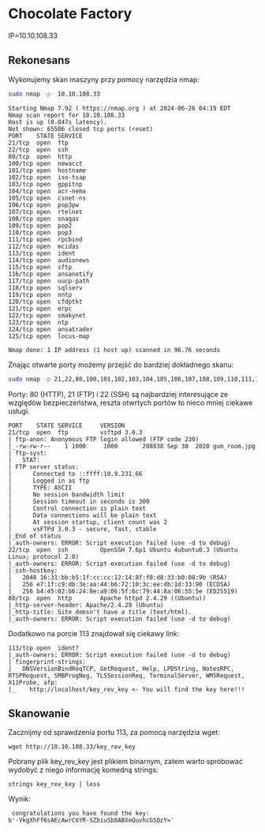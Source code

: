 # Chocolate Factory
IP=10.10.108.33

## Rekonesans
Wykonujemy skan maszyny przy pomocy narzędzia nmap:
```sh
sudo nmap -p- 10.10.108.33
```
```
Starting Nmap 7.92 ( https://nmap.org ) at 2024-06-26 04:19 EDT
Nmap scan report for 10.10.108.33
Host is up (0.047s latency).
Not shown: 65506 closed tcp ports (reset)
PORT    STATE SERVICE
21/tcp  open  ftp
22/tcp  open  ssh
80/tcp  open  http
100/tcp open  newacct
101/tcp open  hostname
102/tcp open  iso-tsap
103/tcp open  gppitnp
104/tcp open  acr-nema
105/tcp open  csnet-ns
106/tcp open  pop3pw
107/tcp open  rtelnet
108/tcp open  snagas
109/tcp open  pop2
110/tcp open  pop3
111/tcp open  rpcbind
112/tcp open  mcidas
113/tcp open  ident
114/tcp open  audionews
115/tcp open  sftp
116/tcp open  ansanotify
117/tcp open  uucp-path
118/tcp open  sqlserv
119/tcp open  nntp
120/tcp open  cfdptkt
121/tcp open  erpc
122/tcp open  smakynet
123/tcp open  ntp
124/tcp open  ansatrader
125/tcp open  locus-map

Nmap done: 1 IP address (1 host up) scanned in 96.76 seconds
```
Znając otwarte porty możemy przejść do bardziej dokładnego skanu:
```sh
sudo nmap -p 21,22,80,100,101,102,103,104,105,106,107,108,109,110,111,112,113,114,115,116,117,118,119,120,121,122,123,124,125 -sV -sC 10.10.108.33
```
Porty: 80 (HTTP), 21 (FTP) i 22 (SSH) są najbardziej interesujące ze względów bezpieczeństwa, reszta otwrtych portów to nieco mniej ciekawe usługi.

```
PORT    STATE SERVICE     VERSION
21/tcp  open  ftp         vsftpd 3.0.3
| ftp-anon: Anonymous FTP login allowed (FTP code 230)
|_-rw-rw-r--    1 1000     1000       208838 Sep 30  2020 gum_room.jpg
| ftp-syst: 
|   STAT: 
| FTP server status:
|      Connected to ::ffff:10.9.231.66
|      Logged in as ftp
|      TYPE: ASCII
|      No session bandwidth limit
|      Session timeout in seconds is 300
|      Control connection is plain text
|      Data connections will be plain text
|      At session startup, client count was 2
|      vsFTPd 3.0.3 - secure, fast, stable
|_End of status
|_auth-owners: ERROR: Script execution failed (use -d to debug)
22/tcp  open  ssh         OpenSSH 7.6p1 Ubuntu 4ubuntu0.3 (Ubuntu Linux; protocol 2.0)
|_auth-owners: ERROR: Script execution failed (use -d to debug)
| ssh-hostkey: 
|   2048 16:31:bb:b5:1f:cc:cc:12:14:8f:f0:d8:33:b0:08:9b (RSA)
|   256 e7:1f:c9:db:3e:aa:44:b6:72:10:3c:ee:db:1d:33:90 (ECDSA)
|_  256 b4:45:02:b6:24:8e:a9:06:5f:6c:79:44:8a:06:55:5e (ED25519)
80/tcp  open  http        Apache httpd 2.4.29 ((Ubuntu))
|_http-server-header: Apache/2.4.29 (Ubuntu)
|_http-title: Site doesn't have a title (text/html).
|_auth-owners: ERROR: Script execution failed (use -d to debug)
```
Dodatkowo na porcie 113 znajdował się ciekawy link:
```
113/tcp open  ident?
|_auth-owners: ERROR: Script execution failed (use -d to debug)
| fingerprint-strings: 
|   DNSVersionBindReqTCP, GetRequest, Help, LPDString, NotesRPC, RTSPRequest, SMBProgNeg, TLSSessionReq, TerminalServer, WMSRequest, X11Probe, afp: 
|_    http://localhost/key_rev_key <- You will find the key here!!!
```
## Skanowanie

Zacznijmy od sprawdzenia portu 113, za pomocą narzędzia wget:
```
wget http://10.10.108.33/key_rev_key
```

Pobrany plik key_rev_key jest plikiem binarnym, zatem warto spróbować wydobyć z niego informację komedną strings:
```
strings key_rev_key | less
```
Wynik:
```
 congratulations you have found the key:   
b'-VkgXhFf6sAEcAwrC6YR-SZbiuSb8ABXeQuvhcGSQzY='
```
